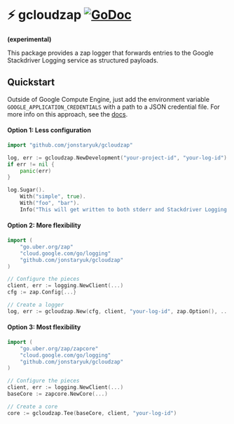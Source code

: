 # ⚡ gcloudzap [![GoDoc](https://godoc.org/github.com/jonstaryuk/gcloudzap?status.svg)](https://godoc.org/github.com/jonstaryuk/gcloudzap)

**(experimental)**

This package provides a zap logger that forwards entries to the Google Stackdriver Logging service as structured payloads.

## Quickstart

Outside of Google Compute Engine, just add the environment variable `GOOGLE_APPLICATION_CREDENTIALS` with a path to a JSON credential file. For more info on this approach, see the [docs](https://developers.google.com/identity/protocols/application-default-credentials#howtheywork).

#### Option 1: Less configuration

```go
import "github.com/jonstaryuk/gcloudzap"

log, err := gcloudzap.NewDevelopment("your-project-id", "your-log-id")
if err != nil {
    panic(err)
}

log.Sugar().
    With("simple", true).
    With("foo", "bar").
    Info("This will get written to both stderr and Stackdriver Logging.")
```

#### Option 2: More flexibility

```go
import (
    "go.uber.org/zap"
    "cloud.google.com/go/logging"
    "github.com/jonstaryuk/gcloudzap"
)

// Configure the pieces
client, err := logging.NewClient(...)
cfg := zap.Config{...}

// Create a logger
log, err := gcloudzap.New(cfg, client, "your-log-id", zap.Option(), ...)
```

#### Option 3: Most flexibility

```go
import (
    "go.uber.org/zap/zapcore"
    "cloud.google.com/go/logging"
    "github.com/jonstaryuk/gcloudzap"
)

// Configure the pieces
client, err := logging.NewClient(...)
baseCore := zapcore.NewCore(...)

// Create a core
core := gcloudzap.Tee(baseCore, client, "your-log-id")
```
